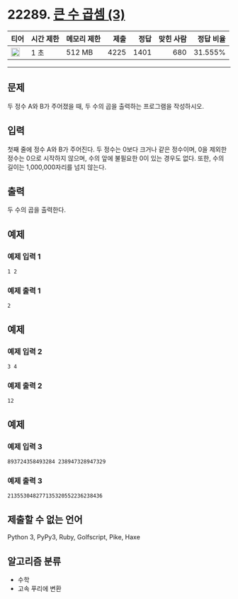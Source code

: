 # 22289. [큰 수 곱셈 (3)](https://www.acmicpc.net/problem/22289)

| 티어                                                                  | 시간 제한 | 메모리 제한 | 제출 | 정답 | 맞힌 사람 | 정답 비율 |
| --------------------------------------------------------------------- | --------- | ----------- | ---: | ---: | --------: | --------: |
| <img src="https://static.solved.ac/tier_small/21.svg" width="20px" /> | 1 초      | 512 MB      | 4225 | 1401 |       680 |   31.555% |

---

## 문제

두 정수 A와 B가 주어졌을 때, 두 수의 곱을 출력하는 프로그램을 작성하시오.

## 입력

첫째 줄에 정수 A와 B가 주어진다. 두 정수는 0보다 크거나 같은 정수이며, 0을 제외한 정수는 0으로 시작하지 않으며, 수의 앞에 불필요한 0이 있는 경우도 없다. 또한, 수의 길이는 1,000,000자리를 넘지 않는다.

## 출력

두 수의 곱을 출력한다.

## 예제

### 예제 입력 1

```
1 2
```

### 예제 출력 1

```
2
```

## 예제

### 예제 입력 2

```
3 4
```

### 예제 출력 2

```
12
```

## 예제

### 예제 입력 3

```
893724358493284 238947328947329
```

### 예제 출력 3

```
213553048277135320552236238436
```

## 제출할 수 없는 언어

Python 3, PyPy3, Ruby, Golfscript, Pike, Haxe

## 알고리즘 분류

- 수학
- 고속 푸리에 변환
